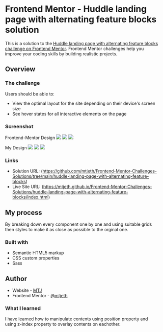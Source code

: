 # Frontend Mentor - Huddle landing page with alternating feature blocks solution

This is a solution to the [Huddle landing page with alternating feature blocks challenge on Frontend Mentor](https://www.frontendmentor.io/challenges/huddle-landing-page-with-alternating-feature-blocks-5ca5f5981e82137ec91a5100). Frontend Mentor challenges help you improve your coding skills by building realistic projects. 
## Overview

### The challenge

Users should be able to:

- View the optimal layout for the site depending on their device's screen size
- See hover states for all interactive elements on the page

### Screenshot

Frontend-Mentor Design
![](./orginal_design/active-states.jpg)
![](./orginal_design/desktop-design.jpg)
![](./orginal_design/mobile-design.jpg)

My Design
![](./my_design/active-states.jpg)
![](./my_design/desktop-design.jpg)
![](./my_design/mobile-design.jpg)

### Links

- Solution URL: (https://github.com/mtjeth/Frontend-Mentor-Challenges-Solutions/tree/main/huddle-landing-page-with-alternating-feature-blocks)
- Live Site URL: (https://mtjeth.github.io/Frontend-Mentor-Challenges-Solutions/huddle-landing-page-with-alternating-feature-blocks/index.html)

## My process

By breaking down every component one by one and using suitable grids then styles to make it as close as possible to the orginal one.

### Built with

- Semantic HTML5 markup
- CSS custom properties
- Sass

## Author

- Website - [MTJ](https://www.mtjeth.com)
- Frontend Mentor - [@mtjeth](https://www.frontendmentor.io/profile/mtjeth)

### What I learned

I have learned how to manipulate contents using position property and using z-index property to overlay contents on eachother.